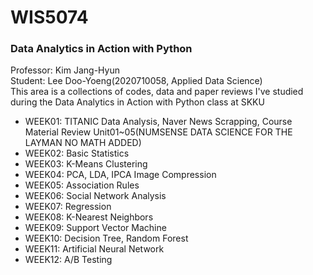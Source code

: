 # WIS5074
### **Data Analytics in Action with Python**<br>
Professor: Kim Jang-Hyun<br>
Student: Lee Doo-Yoeng(2020710058, Applied Data Science)<br>
This area is a collections of codes, data and paper reviews I've studied during the Data Analytics in Action with Python class at SKKU<br>

+ WEEK01: TITANIC Data Analysis, Naver News Scrapping, Course Material Review Unit01~05(NUMSENSE DATA SCIENCE FOR THE LAYMAN NO MATH ADDED)
+ WEEK02: Basic Statistics
+ WEEK03: K-Means Clustering
+ WEEK04: PCA, LDA, IPCA Image Compression
+ WEEK05: Association Rules
+ WEEK06: Social Network Analysis
+ WEEK07: Regression
+ WEEK08: K-Nearest Neighbors
+ WEEK09: Support Vector Machine
+ WEEK10: Decision Tree, Random Forest
+ WEEK11: Artificial Neural Network
+ WEEK12: A/B Testing
